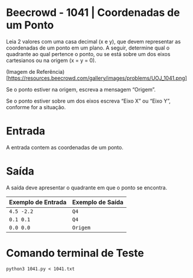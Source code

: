 # Beecrowd - 1041 | Coordenadas de um Ponto

Leia 2 valores com uma casa decimal (x e y), que devem representar as coordenadas de um ponto em um plano. A seguir, determine qual o quadrante ao qual pertence o ponto, ou se está sobre um dos eixos cartesianos ou na origem (x = y = 0).

(Imagem de Referência)[https://resources.beecrowd.com/gallery/images/problems/UOJ_1041.png]

Se o ponto estiver na origem, escreva a mensagem “Origem”.

Se o ponto estiver sobre um dos eixos escreva “Eixo X” ou “Eixo Y”, conforme for a situação.

# Entrada

A entrada contem as coordenadas de um ponto.

# Saída
A saída deve apresentar o quadrante em que o ponto se encontra.

|Exemplo de Entrada| Exemplo de Saída|
|---|---|
| `4.5 -2.2` | `Q4` |
| `0.1 0.1` | `Q4`|
| `0.0 0.0 ` | `Origem`|

# Comando terminal de Teste

`python3 1041.py < 1041.txt`